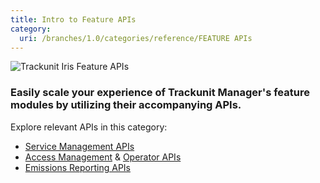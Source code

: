 ```yaml
---
title: Intro to Feature APIs
category:
  uri: /branches/1.0/categories/reference/FEATURE APIs
---
```


![Trackunit Iris Feature APIs](https://cdn.statically.io/gh/trackunit/developer-hub/master/api-docs/apis-feature.png)

### Easily scale your experience of Trackunit Manager's feature modules by utilizing their accompanying APIs.

Explore relevant APIs in this category:

- [Service Management APIs](https://developers.trackunit.com/reference/service-management-intro)
- [Access Management](https://developers.trackunit.com/reference/access-management-intro) & [Operator APIs](https://developers.trackunit.com/reference/operator-intro)
- [Emissions Reporting APIs](https://developers.trackunit.com/reference/emissions-api)
